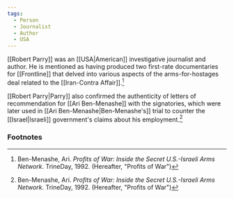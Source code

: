 ```yaml
---
tags:
  - Person
  - Journalist
  - Author
  - USA
---
```

[[Robert Parry]] was an [[USA|American]] investigative journalist and author. He is mentioned as having produced two first-rate documentaries for [[Frontline]] that delved into various aspects of the arms-for-hostages deal related to the [[Iran-Contra Affair]].[^1]

[[Robert Parry|Parry]] also confirmed the authenticity of letters of recommendation for [[Ari Ben-Menashe]] with the signatories, which were later used in [[Ari Ben-Menashe|Ben-Menashe's]] trial to counter the [[Israel|Israeli]] government's claims about his employment.[^1]

### Footnotes
[^1]: Ben-Menashe, Ari. *Profits of War: Inside the Secret U.S.-Israeli Arms Network*. TrineDay, 1992. (Hereafter, "Profits of War")

